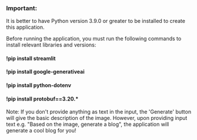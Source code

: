 ### Important:

It is better to have Python version 3.9.0 or greater to be installed to create this application. 

Before running the application, you must run the following commands to install relevant libraries and versions:

#### !pip install streamlit
#### !pip install google-generativeai
#### !pip install python-dotenv
#### !pip install protobuf==3.20.*





Note: If you don't provide anything as text in the input, the 'Generate' button will give the basic description of the image.
However, upon providing input text e.g. "Based on the image, generate a blog", the application will generate a cool blog for you!
